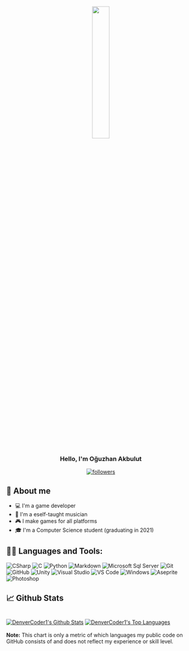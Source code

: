 <h3 align="center"><img width="30%" src="https://i.ibb.co/X8Kzg5W/playing-music-bro.png"></h3>

<h3 align="center">Hello, I'm Oğuzhan Akbulut</h3>

<p align="center">
  <a href="https://github.com/akbulutoguzhan"><img alt="followers" title="Follow me on Github" src="https://img.shields.io/github/followers/akbulutoguzhan?color=236ad3&style=for-the-badge&logo=github&label=Follow"/></a>
</p>

## 📖 About me

* :computer: I'm a game developer
* :guitar: I'm a eself-taught musician
* :video_game: I make games for all platforms
* 🎓 I'm a Computer Science student (graduating in 2021)

## 👨‍💻 Languages and Tools:

![CSharp](https://img.shields.io/badge/-C%20Sharp-239120?logo=C-sharp&style=flat-square)
![C](http://img.shields.io/badge/-C-A8B9CC?style=flat-square&logo=c&logoColor=ffffff)
![Python](http://img.shields.io/badge/-Python-3776AB?style=flat-square&logo=python&logoColor=ffffff)
![Markdown](https://img.shields.io/badge/-Markdown-000000?style=flat-square&logo=markdown)
![Microsoft Sql Server](https://img.shields.io/badge/-Sql%20Server-CC2927?style=flat-square&logo=microsoft-sql-server&logoColor=ffffff)
![Git](https://img.shields.io/badge/-Git-%23F05032?style=flat-square&logo=git&logoColor=%23ffffff)
![GitHub](https://img.shields.io/badge/-GitHub-181717?style=flat-square&logo=github)
![Unity](https://img.shields.io/badge/-Unity-000000?logo=Unity&style=flat-square)
![Visual Studio](https://img.shields.io/badge/-Visual%20Studio-5C2D91?logo=Visual-Studio&style=flat-square)
![VS Code](http://img.shields.io/badge/-VS%20Code-007ACC?style=flat-square&logo=visual-studio-code&logoColor=ffffff)
![Windows](http://img.shields.io/badge/-Windows-0078D6?style=flat-square&logo=windows&logoColor=ffffff)
![Aseprite](https://img.shields.io/badge/-Aseprite-7D929E?logo=Aseprite&style=flat-square&logoColor=ffffff)
![Photoshop](https://img.shields.io/badge/-Photoshop-31A8FF?logo=Adobe-Photoshop&style=flat-square&logoColor=ffffff)

## 📈 Github Stats

<!-- https://github.com/anuraghazra/github-readme-stats -->
  <br/>
  <a href="https://github.com/anuraghazra/github-readme-stats"><img alt="DenverCoder1's Github Stats" src="https://github-readme-stats.vercel.app/api?username=akbulutoguzhan&show_icons=true&count_private=true&hide=" /></a>
  <a href="https://github.com/anuraghazra/github-readme-stats"><img alt="DenverCoder1's Top Languages" src="https://github-readme-stats.vercel.app/api/top-langs/?username=akbulutoguzhan&langs_count=10&layout=compact#" /></a>
  <br/>
  <br/>
  <b>Note:</b> This chart is only a metric of which languages my public code on GitHub consists of and does not reflect my experience or skill level.
